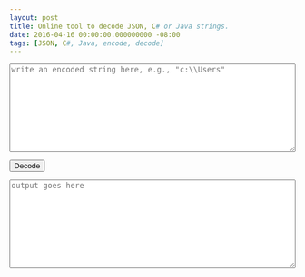 ```yaml
---
layout: post
title: Online tool to decode JSON, C# or Java strings.
date: 2016-04-16 00:00:00.000000000 -08:00
tags: [JSON, C#, Java, encode, decode]
---
```


<p><textarea id="inputText" rows="10" cols="20" placeholder="write an encoded string here, e.g., &quot;c:\\Users&quot;" style="width: 100%"></textarea></p>
<p><input type="button" id="decodeButton" value="Decode" /></p>
<p><textarea id="outputText" rows="10" cols="20" placeholder="output goes here" style="width: 100%"></textarea></p>
<script>
decodeButton.addEventListener("click", function() {
    outputText.value = "";
    outputText.value = JSON.parse(inputText.value);
});
</script>
